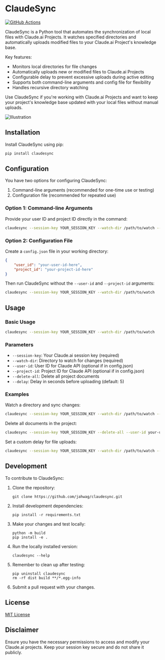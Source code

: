 # ClaudeSync
[![GitHub Actions](https://github.com/jahwag/ClaudeSync/actions/workflows/publish-to-pypi.yml/badge.svg)](https://github.com/jahwag/ClaudeSync/actions/workflows/publish-to-pypi.yml)

ClaudeSync is a Python tool that automates the synchronization of local files with Claude.ai Projects. It watches specified directories and automatically uploads modified files to your Claude.ai Project's knowledge base.

Key features:
- Monitors local directories for file changes
- Automatically uploads new or modified files to Claude.ai Projects
- Configurable delay to prevent excessive uploads during active editing
- Supports both command-line arguments and config file for flexibility
- Handles recursive directory watching

Use ClaudeSync if you're working with Claude.ai Projects and want to keep your project's knowledge base updated with your local files without manual uploads.

![Illustration](https://raw.githubusercontent.com/jahwag/ClaudeSync/master/screen.png)

## Installation

Install ClaudeSync using pip:

```bash
pip install claudesync
```

## Configuration

You have two options for configuring ClaudeSync:

1. Command-line arguments (recommended for one-time use or testing)
2. Configuration file (recommended for repeated use)

### Option 1: Command-line Arguments

Provide your user ID and project ID directly in the command:

```bash
claudesync --session-key YOUR_SESSION_KEY --watch-dir /path/to/watch --user-id your-user-id --project-id your-project-id
```

### Option 2: Configuration File

Create a `config.json` file in your working directory:

```json
{
    "user_id": "your-user-id-here",
    "project_id": "your-project-id-here"
}
```

Then run ClaudeSync without the `--user-id` and `--project-id` arguments:

```bash
claudesync --session-key YOUR_SESSION_KEY --watch-dir /path/to/watch
```

## Usage

### Basic Usage

```bash
claudesync --session-key YOUR_SESSION_KEY --watch-dir /path/to/watch
```

### Parameters

- `--session-key`: Your Claude.ai session key (required)
- `--watch-dir`: Directory to watch for changes (required)
- `--user-id`: User ID for Claude API (optional if in config.json)
- `--project-id`: Project ID for Claude API (optional if in config.json)
- `--delete-all`: Delete all project documents
- `--delay`: Delay in seconds before uploading (default: 5)

### Examples

Watch a directory and sync changes:
```bash
claudesync --session-key YOUR_SESSION_KEY --watch-dir /path/to/watch --user-id your-user-id --project-id your-project-id
```

Delete all documents in the project:
```bash
claudesync --session-key YOUR_SESSION_KEY --delete-all --user-id your-user-id --project-id your-project-id
```

Set a custom delay for file uploads:
```bash
claudesync --session-key YOUR_SESSION_KEY --watch-dir /path/to/watch --delay 10
```

## Development
To contribute to ClaudeSync:

1. Clone the repository:
   ```
   git clone https://github.com/jahwag/claudesync.git
   ```
2. Install development dependencies:
   ```
   pip install -r requirements.txt
   ```
3. Make your changes and test locally:
   ```
   python -m build
   pip install -e .
   ```
4. Run the locally installed version:
   ```
   claudesync --help
   ```
5. Remember to clean up after testing:
   ```
   pip uninstall claudesync
   rm -rf dist build **/*.egg-info
   ```
6. Submit a pull request with your changes.


## License

[MIT License](https://opensource.org/licenses/MIT)

## Disclaimer

Ensure you have the necessary permissions to access and modify your Claude.ai projects. Keep your session key secure and do not share it publicly.